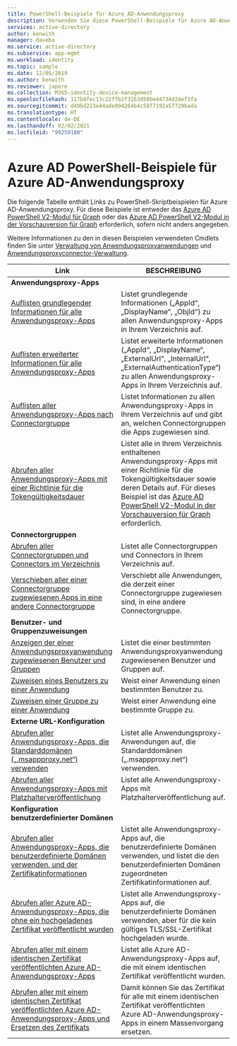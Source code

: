 ```yaml
---
title: PowerShell-Beispiele für Azure AD-Anwendungsproxy
description: Verwenden Sie diese PowerShell-Beispiele für Azure AD-Anwendungsproxy, um Informationen zu Anwendungsproxy-Apps und Connectors in Ihrem Verzeichnis abzurufen, Apps Benutzer und Gruppen zuzuweisen und Zertifikatinformationen abzurufen.
services: active-directory
author: kenwith
manager: daveba
ms.service: active-directory
ms.subservice: app-mgmt
ms.workload: identity
ms.topic: sample
ms.date: 12/05/2019
ms.author: kenwith
ms.reviewer: japere
ms.collection: M365-identity-device-management
ms.openlocfilehash: 117b4fec13c22ffb2f3163d50be44734d24ef3fa
ms.sourcegitcommit: d49bd223e44ade094264b4c58f7192a57729bada
ms.translationtype: HT
ms.contentlocale: de-DE
ms.lasthandoff: 02/02/2021
ms.locfileid: "99259100"
---
```

# <a name="azure-ad-powershell-examples-for-azure-ad-application-proxy"></a>Azure AD PowerShell-Beispiele für Azure AD-Anwendungsproxy

Die folgende Tabelle enthält Links zu PowerShell-Skriptbeispielen für Azure AD-Anwendungsproxy. Für diese Beispiele ist entweder das [Azure AD PowerShell V2-Modul für Graph](/powershell/azure/active-directory/install-adv2) oder das [Azure AD PowerShell V2-Modul in der Vorschauversion für Graph](/powershell/azure/active-directory/install-adv2?view=azureadps-2.0-preview) erforderlich, sofern nicht anders angegeben.


Weitere Informationen zu den in diesen Beispielen verwendeten Cmdlets finden Sie unter [Verwaltung von Anwendungsproxyanwendungen](/powershell/module/azuread/#application_proxy_application_management) und [Anwendungsproxyconnector-Verwaltung](/powershell/module/azuread/#application_proxy_connector_management).

| Link | BESCHREIBUNG |
|---|---|
|**Anwendungsproxy-Apps**||
| [Auflisten grundlegender Informationen für alle Anwendungsproxy-Apps](scripts/powershell-get-all-app-proxy-apps-basic.md) | Listet grundlegende Informationen („AppId“, „DisplayName“, „ObjId“) zu allen Anwendungsproxy-Apps in Ihrem Verzeichnis auf. |
| [Auflisten erweiterter Informationen für alle Anwendungsproxy-Apps](scripts/powershell-get-all-app-proxy-apps-extended.md) | Listet erweiterte Informationen („AppId“, „DisplayName“, „ExternalUrl“, „InternalUrl“, „ExternalAuthenticationType“) zu allen Anwendungsproxy-Apps in Ihrem Verzeichnis auf.  |
| [Auflisten aller Anwendungsproxy-Apps nach Connectorgruppe](scripts/powershell-get-all-app-proxy-apps-by-connector-group.md) | Listet Informationen zu allen Anwendungsproxy-Apps in Ihrem Verzeichnis auf und gibt an, welchen Connectorgruppen die Apps zugewiesen sind. |
| [Abrufen aller Anwendungsproxy-Apps mit einer Richtlinie für die Tokengültigkeitsdauer](scripts/powershell-get-all-app-proxy-apps-with-policy.md) | Listet alle in Ihrem Verzeichnis enthaltenen Anwendungsproxy-Apps mit einer Richtlinie für die Tokengültigkeitsdauer sowie deren Details auf. Für dieses Beispiel ist das [Azure AD PowerShell V2-Modul in der Vorschauversion für Graph](/powershell/azure/active-directory/install-adv2?view=azureadps-2.0-preview) erforderlich. |
|**Connectorgruppen**||
| [Abrufen aller Connectorgruppen und Connectors im Verzeichnis](scripts/powershell-get-all-connectors.md) | Listet alle Connectorgruppen und Connectors in Ihrem Verzeichnis auf. |
| [Verschieben aller einer Connectorgruppe zugewiesenen Apps in eine andere Connectorgruppe](scripts/powershell-move-all-apps-to-connector-group.md) | Verschiebt alle Anwendungen, die derzeit einer Connectorgruppe zugewiesen sind, in eine andere Connectorgruppe. |
|**Benutzer- und Gruppenzuweisungen**||
| [Anzeigen der einer Anwendungsproxyanwendung zugewiesenen Benutzer und Gruppen](scripts/powershell-display-users-group-of-app.md) | Listet die einer bestimmten Anwendungsproxyanwendung zugewiesenen Benutzer und Gruppen auf. |
| [Zuweisen eines Benutzers zu einer Anwendung](scripts/powershell-assign-user-to-app.md) | Weist einer Anwendung einen bestimmten Benutzer zu. |
| [Zuweisen einer Gruppe zu einer Anwendung](scripts/powershell-assign-group-to-app.md) | Weist einer Anwendung eine bestimmte Gruppe zu. |
|**Externe URL-Konfiguration**||
| [Abrufen aller Anwendungsproxy-Apps, die Standarddomänen („.msappproxy.net“) verwenden](scripts/powershell-get-all-default-domain-apps.md)  | Listet alle Anwendungsproxy-Anwendungen auf, die Standarddomänen („.msappproxy.net“) verwenden. |
| [Abrufen aller Anwendungsproxy-Apps mit Platzhalterveröffentlichung](scripts/powershell-get-all-wildcard-apps.md) | Listet alle Anwendungsproxy-Apps mit Platzhalterveröffentlichung auf. |
|**Konfiguration benutzerdefinierter Domänen**||
| [Abrufen aller Anwendungsproxy-Apps, die benutzerdefinierte Domänen verwenden, und der Zertifikatinformationen](scripts/powershell-get-all-custom-domains-and-certs.md) | Listet alle Anwendungsproxy-Apps auf, die benutzerdefinierte Domänen verwenden, und listet die den benutzerdefinierten Domänen zugeordneten Zertifikatinformationen auf. |
| [Abrufen aller Azure AD-Anwendungsproxy-Apps, die ohne ein hochgeladenes Zertifikat veröffentlicht wurden](scripts/powershell-get-all-custom-domain-no-cert.md) | Listet alle Anwendungsproxy-Apps auf, die benutzerdefinierte Domänen verwenden, aber für die kein gültiges TLS/SSL-Zertifikat hochgeladen wurde. |
| [Abrufen aller mit einem identischen Zertifikat veröffentlichten Azure AD-Anwendungsproxy-Apps](scripts/powershell-get-custom-domain-identical-cert.md) | Listet alle Azure AD-Anwendungsproxy-Apps auf, die mit einem identischen Zertifikat veröffentlicht wurden. |
| [Abrufen aller mit einem identischen Zertifikat veröffentlichten Azure AD-Anwendungsproxy-Apps und Ersetzen des Zertifikats](scripts/powershell-get-custom-domain-replace-cert.md) | Damit können Sie das Zertifikat für alle mit einem identischen Zertifikat veröffentlichten Azure AD-Anwendungsproxy-Apps in einem Massenvorgang ersetzen. |
